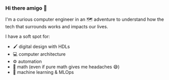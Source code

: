 ### Hi there amigo 👋

I'm a curious computer engineer in an 🗺️ adventure to understand how the tech that surrounds works and impacts our lives. 

I have a soft spot for:
- 🖌️ digital design with HDLs 
- 💻 computer architecture
- ⚙️ automation 
- 🔢 math (even if pure math gives me headaches 😅)
- 🤖 machine learning & MLOps
